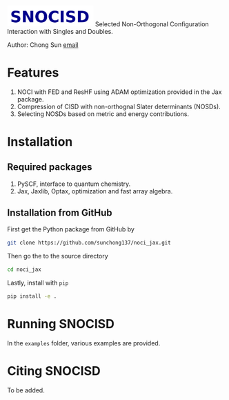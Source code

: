 <img src="logo.png" alt="" width="200"/>
Selected Non-Orthogonal Configuration Interaction with Singles and Doubles.

Author: Chong Sun [email](sunchong137@gmail.com)
# Features
1. NOCI with FED and ResHF using ADAM optimization provided in the Jax package.
2. Compression of CISD with non-orthognal Slater determinants (NOSDs).
3. Selecting NOSDs based on metric and energy contributions.

# Installation
## Required packages
1. PySCF, interface to quantum chemistry.
2. Jax, Jaxlib, Optax, optimization and fast array algebra.

## Installation from GitHub
First get the Python package from GitHub by
```bash
git clone https://github.com/sunchong137/noci_jax.git
```
Then go the to the source directory
```bash
cd noci_jax
```
Lastly, install with `pip`
```bash 
pip install -e .
```
# Running SNOCISD
In the `examples` folder, various examples are provided. 

# Citing SNOCISD
To be added.

